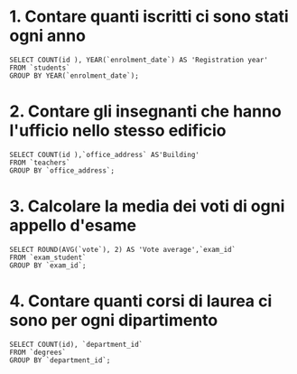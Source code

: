 # 1. Contare quanti iscritti ci sono stati ogni anno

    SELECT COUNT(id ), YEAR(`enrolment_date`) AS 'Registration year'
    FROM `students`
    GROUP BY YEAR(`enrolment_date`);

# 2. Contare gli insegnanti che hanno l'ufficio nello stesso edificio

    SELECT COUNT(id ),`office_address` AS'Building'
    FROM `teachers`
    GROUP BY `office_address`;

# 3. Calcolare la media dei voti di ogni appello d'esame

    SELECT ROUND(AVG(`vote`), 2) AS 'Vote average',`exam_id`
    FROM `exam_student`
    GROUP BY `exam_id`;


# 4. Contare quanti corsi di laurea ci sono per ogni dipartimento

    SELECT COUNT(id), `department_id` 
    FROM `degrees`
    GROUP BY `department_id`;